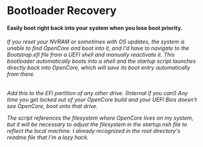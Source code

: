 # Bootloader Recovery</b>
<h4>Easily boot right back into your system when you lose boot priority.

<h6>If you reset your NVRAM or sometimes with OS updates, the system is unable to find OpenCore and boot into it, and I'd have to navigate to the Bootstrap.efi file from a UEFI shell and manually reactivate it.  This bootloader automatically boots into a shell and the startup script launches directly back into OpenCore, which will save its boot entry automatically from there.

<h6>Add this to the EFI partition of any other drive.  (Internal if you can!)  Any time you get locked out of your OpenCore build and your UEFI Bios doesn't see OpenCore, boot onto that drive.

The script references the filesystem where OpenCore lives on my system, but it will be necessary to adjust the filesystem in the startup.nsh file to reflect the local machine. I already recognized in the root directory's readme file that I'm a lazy hack.
